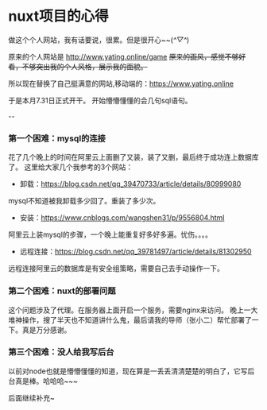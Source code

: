 # nuxt项目的心得
做这个个人网站，我有话要说，很累。但是很开心~~(*^▽^*)

 原来的个人网站是 http://www.yating.online/game
 ~~原来的画风，感觉不够好看，不够突出我的个人风格，展示我的面貌。~~

所以现在替换了自己挺满意的网站,移动端的：https://www.yating.online

于是本月7.31日正式开干。
开始懵懵懂懂的会几句sql语句。

--

### 第一个困难：mysql的连接
花了几个晚上的时间在阿里云上面删了又装，装了又删，最后终于成功连上数据库了。
这里给大家几个我参考的3个网站：

 - 卸载：https://blog.csdn.net/qq_39470733/article/details/80999080
 
 mysql不知道被我卸载多少回了。重装了多少次。

 - 安装：https://www.cnblogs.com/wangshen31/p/9556804.html

 阿里云上装mysql的步骤，一个晚上能重复好多好多遍。忧伤。。。。

 - 远程连接：https://blog.csdn.net/qq_39781497/article/details/81302950

 远程连接阿里云的数据库是有安全组策略，需要自己去手动操作一下。

### 第二个困难：nuxt的部署问题

这个问题涉及了代理。在服务器上面开启一个服务，需要nginx来访问。
晚上一大堆神操作，搜了半天也不知道讲什么鬼，最后请我的导师（张小二）帮忙部署了一下。真是万分感谢。

### 第三个困难：没人给我写后台

以前对node也就是懵懵懂懂的知道，现在算是一丢丢清清楚楚的明白了，它写后台真是棒。哈哈哈~~~

后面继续补充~



